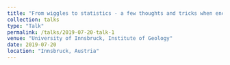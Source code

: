 ```yaml
---
title: "From wiggles to statistics - a few thoughts and tricks when encountering high-resolution XRF-core scanning data of long sedimentary record"
collection: talks
type: "Talk"
permalink: /talks/2019-07-20-talk-1
venue: "University of Innsbruck, Institute of Geology"
date: 2019-07-20
location: "Innsbruck, Austria"
---
```

